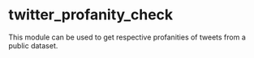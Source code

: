 # twitter_profanity_check
This module can be used to get respective profanities of tweets from a public dataset.
